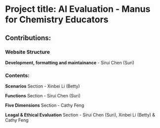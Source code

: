 # Project title: AI Evaluation - Manus for Chemistry Educators
## Contributions:
### Website Structure
**Development, formatting and maintainance** - Sirui Chen (Suri)
### Contents:
**Scenarios** Section - Xinbei Li (Betty) 

**Functions** Section - Sirui Chen (Suri)

**Five Dimensions** Section - Cathy Feng

**Leagal & Ethical Evaluation** Section - Sirui Chen (Suri), Xinbei Li (Betty) & Cathy Feng




